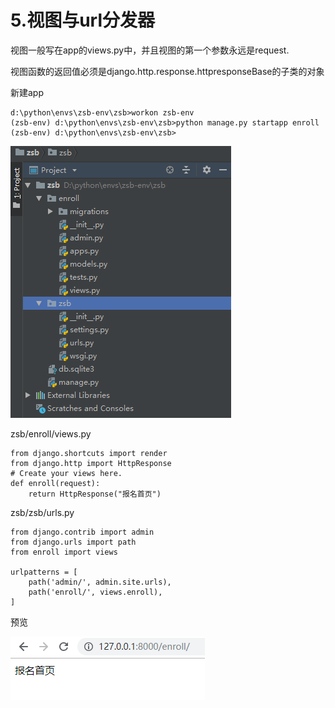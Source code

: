 # 5.视图与url分发器

视图一般写在app的views.py中，并且视图的第一个参数永远是request.

视图函数的返回值必须是django.http.response.httpresponseBase的子类的对象



新建app

```
d:\python\envs\zsb-env\zsb>workon zsb-env
(zsb-env) d:\python\envs\zsb-env\zsb>python manage.py startapp enroll
(zsb-env) d:\python\envs\zsb-env\zsb>
```

![](/assets/enroll-file-tree.png)

zsb/enroll/views.py

```
from django.shortcuts import render
from django.http import HttpResponse
# Create your views here.
def enroll(request):
    return HttpResponse("报名首页")
```

zsb/zsb/urls.py

```
from django.contrib import admin
from django.urls import path
from enroll import views

urlpatterns = [
    path('admin/', admin.site.urls),
    path('enroll/', views.enroll),
]
```

预览

![](/assets/enrollhtml.png)

